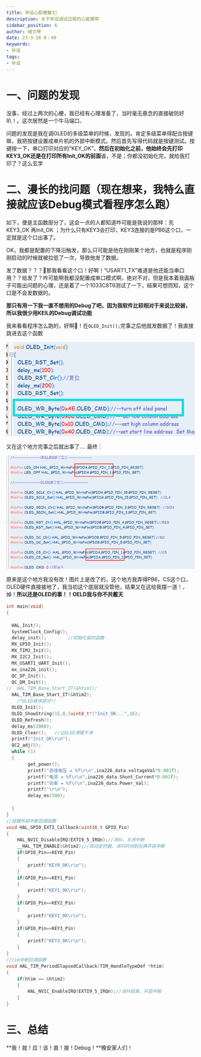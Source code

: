 ```yaml
---
title: 毕设心肌梗塞3🤯
description: 关于毕设调试过程的心脏骤停
sidebar_position: 6
author: 啵贝琴
date: 23-3-26 0：49
keywords:
- 毕设
tags: 
- 毕设
---
```

# 一、问题的发现

没事，经过上两次的心梗，我已经有心理准备了，当时毫无悬念的直接破防好叭！。这次居然是一个牛马端口、

问题的发现是我在调OLED的多级菜单的时候，发现的。肯定多级菜单得配合按键嘛，我把按键设置成单片机的外部中断模式。然后首先写得代码就是按键测试。按键按一下，串口打印对应的“KEY_OK”，**然后在初始化之前，他始终会先打印KEY3_OK还是在打印所有Init_OK的前面**诶，不是；你都没初始化完，就给我打印了？这么玄学

# 二、漫长的找问题（现在想来，我特么直接就应该Debug模式看程序怎么跑）

如下，便是主函数部分了，这会一点的人都知道咋可能是我说的那样：先KEY3_OK 再Init_OK ；为什么只有KEY3会打印，KEY3连接的是PB6这个口，一定就是这个口出事了。

OK，我都是配置的下降沿触发，那么只可能是他在刚刚某个地方，也就是程序刚刚启动的时候就被拉低了一次，导致他发了数据。

发了数据？？？🤔那我看看这个口！好啊！“USART1_TX”难道是他还能当串口用？？给发了？咋可能啊我都没配置成串口模式啊，绝对不对，但是我本着我画板子可能出问题的心理，还是着了一个1033C8T6测试了一下，结果可想而知，这个口是不会发数据的。

**那只有用一下我一直不想用的Debug了吧，因为我软件比较相对于来说比较弱，所以我很少用KEIL的Debug调试功能**

我来看看程序怎么跑的，好啊🤨！在`OLED_Init();`完事之后他就发数据了！我直接跳进去这个函数

![1](../../static/life_Page/Games/毕设心肌梗塞/万恶PB61.png)

又在这个地方完事之后就出事了....
最终：

![2](../../static/life_Page/Games/毕设心肌梗塞/万恶PB6.png)

原来是这个地方我没有改！图片上是改了的，这个地方我弄得PB6，CS这个口，OLED硬件直接接地了，我当初这个底层就没管他，结果又在这给我摆一道！，焯！**所以还是OLED的事！！OELD我与你不共戴天**

``` C
int main(void)
{

  HAL_Init();
  SystemClock_Config();
  delay_init();        //初始化延时函数
  MX_GPIO_Init();
  MX_TIM2_Init();
  MX_I2C2_Init();
  MX_USART1_UART_Init();
  mx_ina226_init();
  QC_DP_Init();
  QC_DM_Init();
//	HAL_TIM_Base_Start_IT(&htim1);
  HAL_TIM_Base_Start_IT(&htim2);
	/*OLED程序部分*/
  OLED_Init();
  OLED_ShowString(15,0,(uint8_t*)"Init_OK...",16);
  OLED_Refresh();
  delay_ms(2000);
  OLED_Clear();   //让OLED清理干净
  printf("Init_OK\r\n");
  QC2_adj(5);
  while (1)
  {
		get_power();
		printf("总线电压 = %f\r\n",ina226_data.voltageVal*0.001f);
		printf("电流 = %f\r\n",ina226_data.Shunt_Current*0.001f);
		printf("功率 = %f\r\n",ina226_data.Power_Val);
		printf("\r\n");
		delay_ms(500);

  }
}
//按键外部中断回调函数
void HAL_GPIO_EXTI_Callback(uint16_t GPIO_Pin)
{
	HAL_NVIC_DisableIRQ(EXTI9_5_IRQn);//消抖，关闭中断
	__HAL_TIM_ENABLE(&htim2);//启动定时器，消抖时间到后再开启中断
	if(GPIO_Pin==KEY0_Pin)
	{
		printf("KEY0_OK\r\n");
	}
	if(GPIO_Pin==KEY1_Pin)
	{
		printf("KEY1_OK\r\n");
	}
	if(GPIO_Pin==KEY2_Pin)
	{
		printf("KEY2_OK\r\n");
	}
	if(GPIO_Pin==KEY3_Pin)
	{
		printf("KEY3_OK\r\n");
	}
}
//tim中断回调函数
void HAL_TIM_PeriodElapsedCallback(TIM_HandleTypeDef *htim)
{
	if(htim == &htim2)
	{
		HAL_NVIC_EnableIRQ(EXTI9_5_IRQn);//消抖结束，开启中断
	}
}
```
# 三、总结

**我！就！应！该！直！接！Debug！**晚安家人们！
